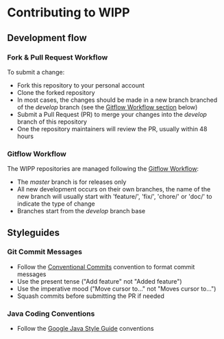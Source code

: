 # Contributing to WIPP

## Development flow

### Fork & Pull Request Workflow

To submit a change:
* Fork this repository to your personal account
* Clone the forked repository
* In most cases, the changes should be made in a new branch branched of the *develop* branch (see the [Gitflow Workflow section](#gitflow-workflow) below)
* Submit a Pull Request (PR) to merge your changes into the *develop* branch of this repository
* One the repository maintainers will review the PR, usually within 48 hours

### Gitflow Workflow

The WIPP repositories are managed following the [Gitflow Workflow](https://www.atlassian.com/git/tutorials/comparing-workflows/gitflow-workflow):
* The *master* branch is for releases only
* All new development occurs on their own branches, the name of the new branch will usually start with 'feature/', 'fix/', 'chore/' or 'doc/' to indicate the type of change
* Branches start from the *develop* branch base

## Styleguides

### Git Commit Messages

* Follow the [Conventional Commits](https://www.conventionalcommits.org/en/v1.0.0-beta.4/) convention to format commit messages
* Use the present tense ("Add feature" not "Added feature")
* Use the imperative mood ("Move cursor to..." not "Moves cursor to...")
* Squash commits before submitting the PR if needed

### Java Coding Conventions

* Follow the [Google Java Style Guide](https://google.github.io/styleguide/javaguide.html) conventions